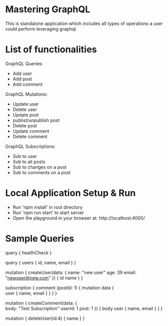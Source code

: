 # Mastering GraphQL
This is standalone application which includes all types of operations a user could perform leveraging graphql.

# List of functionalities
GraphQL Queries: 
- Add user
- Add post
- Add comment

GraphQL Mutations:
- Update user
- Delete user
- Update post
- publist/unpublish post
- Delete post
- Update comment
- Delete comment

GraphQL Subscriptions:
- Sub to user
- Sub to all posts
- Sub to changes on a post
- Sub to comments on a post

# Local Application Setup & Run

- Run 'npm install' in root directory
- Run 'npm run start' to start server
- Open the playground in your browser at: http://localhost:4000/

# Sample Queries

query {
  healthCheck
}

query {
  users {
    id,
    name,
    email
  }
}

mutation {
  createUser(data: {
    name: "new user"
    age: 39
    email: "newuser@new.com"
  }) {
    id
    name
  }
}

subscription {
  comment (postId: 1) {
    mutation
    data {      
      user {
        name,
        email
      }
    }
  }
}

mutation {
  createComment(data: {    
    body: "Test Subscription"
    userId: 1
    post: 1
  }) {
    body
    user {
      name,
      email
    }
  }
}

mutation {
  deleteUser(id:4) {
    name
  }
}

